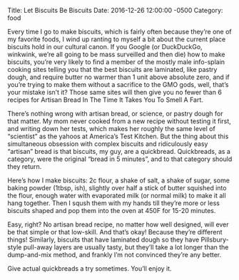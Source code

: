 Title:  Let Biscuits Be Biscuits
Date:   2016-12-26 12:00:00 -0500
Category: food

Every time I go to make biscuits, which is fairly often because they’re one of my favorite foods, I wind up ranting to myself a bit about the current place biscuits hold in our cultural canon. If you Google (or DuckDuckGo, winkwink, we’re all going to be mass surveilled and then die) how to make biscuits, you’re very likely to find a member of the mostly male info-splain cooking sites telling you that the best biscuits are laminated, like pastry dough, and require butter no warmer than 1 unit above absolute zero, and if you’re trying to make them without a sacrifice to the GMO gods, well, that’s your mistake isn’t it? Those same sites will then give you no fewer than 6 recipes for Artisan Bread In The Time It Takes You To Smell A Fart.

There’s nothing wrong with artisan bread, or science, or pastry dough for that matter. My mom never cooked from a new recipe without testing it first, and writing down her tests, which makes her roughly the same level of “scientist” as the yahoos at America’s Test Kitchen. But the thing about this simultaneous obsession with complex biscuits and ridiculously easy “artisan” bread is that biscuits, my guy, are a quickbread. Quickbreads, as a category, were the original “bread in 5 minutes”, and to that category should they return.

Here’s how I make biscuits: 2c flour, a shake of salt, a shake of sugar, some baking powder (1tbsp, ish), slightly over half a stick of butter squished into the flour, enough water with evaporated milk (or normal milk) to make it all hang together. Then I sqush them with my hands till they’re more or less biscuits shaped and pop them into the oven at 450F for 15-20 minutes.

Easy, right? No artisan bread recipe, no matter how well designed, will ever be that simple or that low-skill. And that’s okay! Because they’re different things! Similarly, biscuits that have laminated dough so they have Pillsbury-style pull-away layers are usually tasty, but they’ll take a lot longer than the dump-and-mix method, and frankly I’m not convinced they’re any better.

Give actual quickbreads a try sometimes. You’ll enjoy it.
